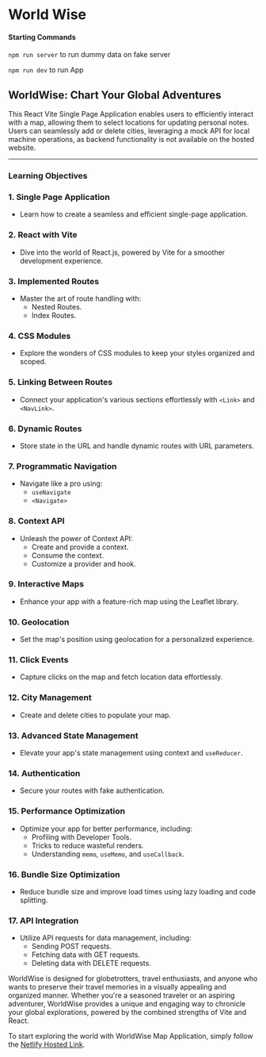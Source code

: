 # World Wise

#### Starting Commands

`npm run server` to run dummy data on fake server

`npm run dev` to run App

## WorldWise: Chart Your Global Adventures

This React Vite Single Page Application enables users to efficiently interact with a map, allowing them to select locations for updating personal notes. Users can seamlessly add or delete cities, leveraging a mock API for local machine operations, as backend functionality is not available on the hosted website.

---

### Learning Objectives

### 1. Single Page Application

- Learn how to create a seamless and efficient single-page application.

### 2. React with Vite

- Dive into the world of React.js, powered by Vite for a smoother development experience.

### 3. Implemented Routes

- Master the art of route handling with:
  - Nested Routes.
  - Index Routes.

### 4. CSS Modules

- Explore the wonders of CSS modules to keep your styles organized and scoped.

### 5. Linking Between Routes

- Connect your application's various sections effortlessly with `<Link>` and `<NavLink>`.

### 6. Dynamic Routes

- Store state in the URL and handle dynamic routes with URL parameters.

### 7. Programmatic Navigation

- Navigate like a pro using:
  - `useNavigate`
  - `<Navigate>`

### 8. Context API

- Unleash the power of Context API:
  - Create and provide a context.
  - Consume the context.
  - Customize a provider and hook.

### 9. Interactive Maps

- Enhance your app with a feature-rich map using the Leaflet library.

### 10. Geolocation

- Set the map's position using geolocation for a personalized experience.

### 11. Click Events

- Capture clicks on the map and fetch location data effortlessly.

### 12. City Management

- Create and delete cities to populate your map.

### 13. Advanced State Management

- Elevate your app's state management using context and `useReducer`.

### 14. Authentication

- Secure your routes with fake authentication.

### 15. Performance Optimization

- Optimize your app for better performance, including:
  - Profiling with Developer Tools.
  - Tricks to reduce wasteful renders.
  - Understanding `memo`, `useMemo`, and `useCallback`.

### 16. Bundle Size Optimization

- Reduce bundle size and improve load times using lazy loading and code splitting.

### 17. API Integration

- Utilize API requests for data management, including:
  - Sending POST requests.
  - Fetching data with GET requests.
  - Deleting data with DELETE requests.

WorldWise is designed for globetrotters, travel enthusiasts, and anyone who wants to preserve their travel memories in a visually appealing and organized manner. Whether you're a seasoned traveler or an aspiring adventurer, WorldWise provides a unique and engaging way to chronicle your global explorations, powered by the combined strengths of Vite and React.

To start exploring the world with WorldWise Map Application, simply follow the [Netlify Hosted Link](https://worldwise77.netlify.app/).
